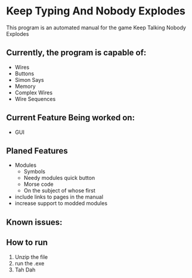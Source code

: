 # Keep Typing And Nobody Explodes

This program is an automated manual for the game Keep Talking Nobody Explodes

## Currently, the program is capable of:

* Wires
* Buttons
* Simon Says
* Memory
* Complex Wires
* Wire Sequences

## Current Feature Being worked on:

* GUI

## Planed Features

* Modules
  * Symbols
  * Needy modules quick button
  * Morse code
  * On the subject of whose first
* include links to pages in the manual
* increase support to modded modules

## Known issues:

## How to run

1. Unzip the file
2. run the .exe
3. Tah Dah
